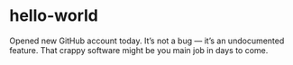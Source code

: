 # hello-world
Opened new GitHub account today.
It’s not a bug — it’s an undocumented feature.
That crappy software might be you main job in days to come.
